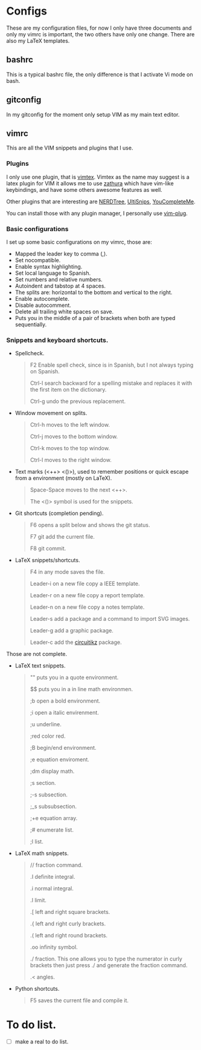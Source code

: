 # Configs

These are my configuration files, for now I only have three documents and only my vimrc is important, the two others have only one change. There are also my LaTeX templates.

## bashrc

This is a typical bashrc file, the only difference is that I activate Vi mode on bash.

## gitconfig

In my gitconfig for the moment only setup VIM as my main text editor.

## vimrc

This are all the VIM snippets and plugins that I use.

### Plugins

I only use one plugin, that is [vimtex](https://github.com/lervag/vimtex). Vimtex as the name may suggest is a latex plugin for VIM it allows me to use [zathura](https://github.com/pwmt/zathura) which have vim-like keybindings, and have some others awesome features as well.

Other plugins that are interesting are [NERDTree](https://github.com/scrooloose/nerdtree), [UltiSnips](https://github.com/SirVer/ultisnips), [YouCompleteMe](https://github.com/ycm-core/YouCompleteMe).

You can install those with any plugin manager, I personally use [vim-plug](https://github.com/junegunn/vim-plug).

### Basic configurations

I set up some basic configurations on my vimrc, those are:

* Mapped the leader key to comma \(,\).
* Set nocompatible.
* Enable syntax highlighting.
* Set local language to Spanish.
* Set numbers and relative numbers.
* Autoindent and tabstop at 4 spaces.
* The splits are: horizontal to the bottom and vertical to the right.
* Enable autocomplete.
* Disable autocomment.
* Delete all trailing white spaces on save.
* Puts you in the middle of a pair of brackets when both are typed sequentially.

### Snippets and keyboard shortcuts.

* Spellcheck.

	> F2 Enable spell check, since is in Spanish, but I not always typing on Spanish.
	>
	> Ctrl\-l search backward for a spelling mistake and replaces it with the first item on the dictionary.
	>
	> Ctrl\-g undo the previous replacement.

* Window movement on splits.

	> Ctrl\-h moves to the left window.
	>
	> Ctrl\-j moves to the bottom window.
	>
	> Ctrl\-k moves to the top window.
	>
	> Ctrl\-l moves to the right window.

* Text marks \(<\+\+> <\(\)>\), used to remember positions or quick escape from a environment \(mostly on LaTeX\).

	> Space\-Space moves to the next <\+\+>.
	>
	> The <\(\)> symbol is used for the snippets.

* Git shortcuts \(completion pending\).

	> F6 opens a split below and shows the git status.
	>
	> F7 git add the current file.
	>
	> F8 git commit.

* LaTeX snippets/shortcuts.

	> F4 in any mode saves the file.
	>
	> Leader\-i on a new file copy a IEEE template.
	>
	> Leader\-r on a new file copy a report template.
	>
	> Leader\-n on a new file copy a notes template.
	>
	> Leader\-s add a package and a command to import SVG images.
	>
	> Leader\-g add a graphic package.
	>
	> Leader\-c add the [circuitikz](https://github.com/circuitikz/circuitikz) package.

Those are not complete.

* LaTeX text snippets.

	> "" puts you in a quote environment.
	>
	> $$ puts you in a in line math environmen.
	>
	> ;b open a bold environment.
	>
	> ;i open a italic envirenment.
	>
	> ;u underline.
	>
	> ;red color red.
	>
	> ;B begin/end environment.
	>
	> ;e equation enviroment.
	>
	> ;dm display math.
	>
	> ;s section.
	>
	> ;\-s subsection.
	>
	> ;\_s subsubsection.
	>
	> ;\+e equation array.
	>
	> ;\# enumerate list.
	>
	> ;l list.

* LaTeX math snippets.

	> // fraction command.
	>
	> \.I definite integral.
	>
	> \.i normal integral.
	>
	> \.l limit.
	>
	> \.\[ left and right square brackets.
	>
	> \.\{ left and right curly brackets.
	>
	> \.\( left and right round brackets.
	>
	> \.oo infinity symbol.
	>
	> \./ fraction. This one allows you to type the numerator in curly brackets then just press \./ and generate the fraction command.
	>
	> \.\< angles.



* Python shortcuts.

	> F5 saves the current file and compile it.


# To do list.

- [ ] make a real to do list.


